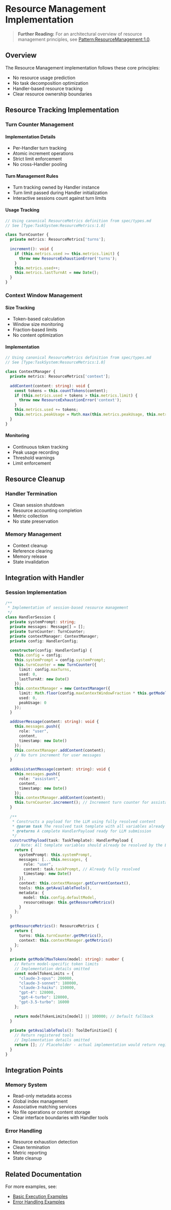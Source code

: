 # Resource Management Implementation

> **Further Reading:** For an architectural overview of resource management principles, see [Pattern:ResourceManagement:1.0](../../../system/architecture/patterns/resource-management.md).

## Overview

The Resource Management implementation follows these core principles:
- No resource usage prediction
- No task decomposition optimization
- Handler-based resource tracking
- Clear resource ownership boundaries

## Resource Tracking Implementation

### Turn Counter Management

#### Implementation Details
- Per-Handler turn tracking
- Atomic increment operations
- Strict limit enforcement
- No cross-Handler pooling

#### Turn Management Rules
- Turn tracking owned by Handler instance
- Turn limit passed during Handler initialization
- Interactive sessions count against turn limits

#### Usage Tracking
```typescript
// Using canonical ResourceMetrics definition from spec/types.md
// See [Type:TaskSystem:ResourceMetrics:1.0]

class TurnCounter {
  private metrics: ResourceMetrics['turns'];
  
  increment(): void {
    if (this.metrics.used >= this.metrics.limit) {
      throw new ResourceExhaustionError('turns');
    }
    this.metrics.used++;
    this.metrics.lastTurnAt = new Date();
  }
}
```

### Context Window Management

#### Size Tracking
- Token-based calculation
- Window size monitoring
- Fraction-based limits
- No content optimization

#### Implementation
```typescript
// Using canonical ResourceMetrics definition from spec/types.md
// See [Type:TaskSystem:ResourceMetrics:1.0]

class ContextManager {
  private metrics: ResourceMetrics['context'];
  
  addContent(content: string): void {
    const tokens = this.countTokens(content);
    if (this.metrics.used + tokens > this.metrics.limit) {
      throw new ResourceExhaustionError('context');
    }
    this.metrics.used += tokens;
    this.metrics.peakUsage = Math.max(this.metrics.peakUsage, this.metrics.used);
  }
}
```

#### Monitoring
- Continuous token tracking
- Peak usage recording
- Threshold warnings
- Limit enforcement

## Resource Cleanup

### Handler Termination
- Clean session shutdown
- Resource accounting completion
- Metric collection
- No state preservation

### Memory Management
- Context cleanup
- Reference clearing
- Memory release
- State invalidation

## Integration with Handler

### Session Implementation

```typescript
/**
 * Implementation of session-based resource management
 */
class HandlerSession {
  private systemPrompt: string;
  private messages: Message[] = [];
  private turnCounter: TurnCounter;
  private contextManager: ContextManager;
  private config: HandlerConfig;
  
  constructor(config: HandlerConfig) {
    this.config = config;
    this.systemPrompt = config.systemPrompt;
    this.turnCounter = new TurnCounter({
      limit: config.maxTurns,
      used: 0,
      lastTurnAt: new Date()
    });
    this.contextManager = new ContextManager({
      limit: Math.floor(config.maxContextWindowFraction * this.getModelMaxTokens(config.defaultModel)),
      used: 0,
      peakUsage: 0
    });
  }
  
  addUserMessage(content: string): void {
    this.messages.push({ 
      role: "user", 
      content, 
      timestamp: new Date() 
    });
    this.contextManager.addContent(content);
    // No turn increment for user messages
  }
  
  addAssistantMessage(content: string): void {
    this.messages.push({ 
      role: "assistant", 
      content, 
      timestamp: new Date() 
    });
    this.contextManager.addContent(content);
    this.turnCounter.increment(); // Increment turn counter for assistant responses
  }
  
  /**
   * Constructs a payload for the LLM using fully resolved content
   * @param task The resolved task template with all variables already substituted
   * @returns A complete HandlerPayload ready for LLM submission
   */
  constructPayload(task: TaskTemplate): HandlerPayload {
    // Note: All template variables should already be resolved by the Evaluator
    return {
      systemPrompt: this.systemPrompt,
      messages: [...this.messages, { 
        role: "user", 
        content: task.taskPrompt, // Already fully resolved
        timestamp: new Date()
      }],
      context: this.contextManager.getCurrentContext(),
      tools: this.getAvailableTools(),
      metadata: {
        model: this.config.defaultModel,
        resourceUsage: this.getResourceMetrics()
      }
    };
  }
  
  getResourceMetrics(): ResourceMetrics {
    return {
      turns: this.turnCounter.getMetrics(),
      context: this.contextManager.getMetrics()
    };
  }
  
  private getModelMaxTokens(model: string): number {
    // Return model-specific token limits
    // Implementation details omitted
    const modelTokenLimits = {
      "claude-3-opus": 200000,
      "claude-3-sonnet": 180000,
      "claude-3-haiku": 150000,
      "gpt-4": 128000,
      "gpt-4-turbo": 128000,
      "gpt-3.5-turbo": 16000
    };
    
    return modelTokenLimits[model] || 100000; // Default fallback
  }
  
  private getAvailableTools(): ToolDefinition[] {
    // Return registered tools
    // Implementation details omitted
    return []; // Placeholder - actual implementation would return registered tools
  }
}
```

## Integration Points

### Memory System
- Read-only metadata access
- Global index management
- Associative matching services
- No file operations or content storage
- Clear interface boundaries with Handler tools

### Error Handling
- Resource exhaustion detection
- Clean termination
- Metric reporting
- State cleanup

## Related Documentation

For more examples, see:
- [Basic Execution Examples](./examples/basic-execution.md#resource-management)
- [Error Handling Examples](./examples/error-handling.md#resource-exhaustion-handling)
